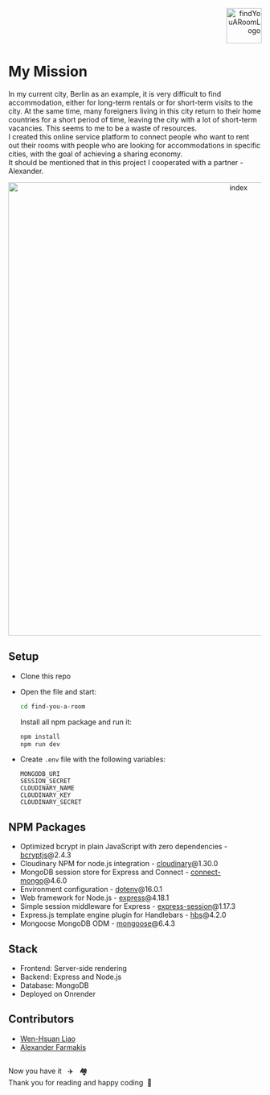 <p align="right"><img src="https://user-images.githubusercontent.com/104759740/183899455-52e9f4ca-40b8-4115-a375-42d71bec3cae.png" alt="findYouARoomLogo" height="70" /></p>

# My Mission
In my current city, Berlin as an example, it is very difficult to find accommodation, either for long-term rentals or for short-term visits to the city. At the same time, many foreigners living in this city return to their home countries for a short period of time, leaving the city with a lot of short-term vacancies. This seems to me to be a waste of resources.<br>I created this online service platform to connect people who want to rent out their rooms with people who are looking for accommodations in specific cities, with the goal of achieving a sharing economy.<br>It should be mentioned that in this project I cooperated with a partner - Alexander.
<p align="center"><img width="900" alt="index" src="https://user-images.githubusercontent.com/104759740/183899332-9973dc37-1643-43e9-98cb-8df588afec72.png"></p>

## Setup

- Clone this repo
- Open the file and start:

  ```bash
  cd find-you-a-room
  ```
  Install all npm package and run it: 
  ```bash
  npm install
  npm run dev
  ```
  
- Create ```.env``` file with the following variables:
  ```
  MONGODB_URI
  SESSION_SECRET
  CLOUDINARY_NAME
  CLOUDINARY_KEY
  CLOUDINARY_SECRET
  ```

## NPM Packages

- Optimized bcrypt in plain JavaScript with zero dependencies - [bcryptjs](https://www.npmjs.com/package/bcryptjs)@2.4.3
- Cloudinary NPM for node.js integration - [cloudinary](https://github.com/cloudinary/cloudinary_npm)@1.30.0
- MongoDB session store for Express and Connect - [connect-mongo](https://www.npmjs.com/package/connect-mongo)@4.6.0
- Environment configuration - [dotenv](https://www.npmjs.com/package/dotenv)@16.0.1
- Web framework for Node.js - [express](http://expressjs.com/)@4.18.1
- Simple session middleware for Express - [express-session](https://www.npmjs.com/package/express-session)@1.17.3
- Express.js template engine plugin for Handlebars - [hbs](https://www.npmjs.com/package/hbs)@4.2.0
- Mongoose MongoDB ODM - [mongoose](https://www.npmjs.com/package/mongoose)@6.4.3

## Stack 

- Frontend: Server-side rendering
- Backend: Express and Node.js
- Database: MongoDB 
- Deployed on Onrender 

## Contributors

- [Wen-Hsuan Liao](https://github.com/WHL99)
- [Alexander Farmakis](https://github.com/alex-fmks)

## 
Now you have it&nbsp;&nbsp;&nbsp;✈️&nbsp;&nbsp;&nbsp;🏘️  <br>
Thank you for reading and happy coding &nbsp;💚
